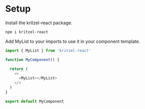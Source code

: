 # Setup

Install the kritzel-react package.
```
npm i kritzel-react
```

Add MyList to your imports to use it in your component template.
```typescript
import { MyList } from 'kritzel-react'

function MyComponent() {

  return (
    <>
      <MyList></MyList>
    </>
  )
}

export default MyComponent
```
